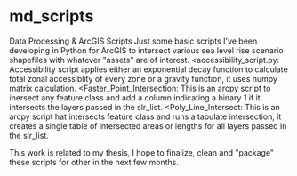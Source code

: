 md_scripts
==========

Data Processing &amp; ArcGIS Scripts
Just some basic scripts I've been developing in Python for ArcGIS to intersect various sea level rise 
scenario shapefiles with whatever "assets" are of interest. 
<accessibility_script.py: 
Accessibility script applies either an exponential decay function to calculate total zonal accessiblity of every zone or a gravity function, it uses numpy matrix calculation. 
<Faster_Point_Intersection:
This is an arcpy script to inersect any feature class and add a column indicating a binary 1 if it intersects the layers passed in the slr_list.
<Poly_Line_Intersect:
This is an arcpy script hat intersects feature class and runs a tabulate intersection, it creates a single table of intersected areas or lengths for all layers passed in the slr_list.

This work is related to my thesis, I hope to finalize, clean and "package" these scripts for other in the next few months. 

